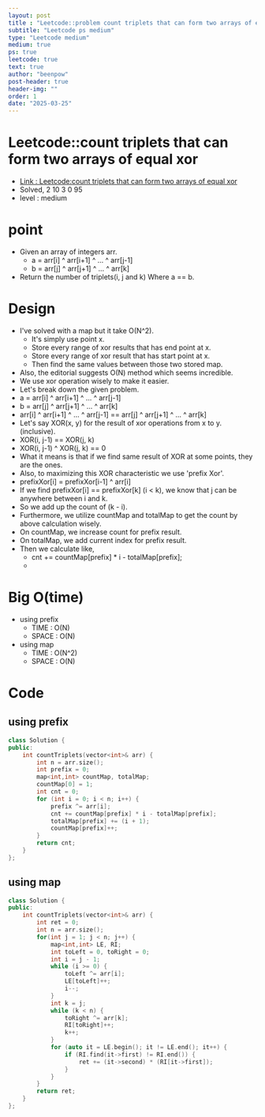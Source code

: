```yaml
---
layout: post
title : "Leetcode::problem count triplets that can form two arrays of equal xor"
subtitle: "Leetcode ps medium"
type: "Leetcode medium"
medium: true
ps: true
leetcode: true
text: true
author: "beenpow"
post-header: true
header-img: ""
order: 1
date: "2025-03-25"
---
```


# Leetcode::count triplets that can form two arrays of equal xor
- [Link : Leetcode:count triplets that can form two arrays of equal xor](https://leetcode.com/problems/count-triplets-that-can-form-two-arrays-of-equal-xor/description/?envType=company&envId=google&favoriteSlug=google-thirty-days)
- Solved, 2 10 3 0 95
- level : medium

# point
- Given an array of integers arr.
    - a = arr[i] ^ arr[i+1] ^ ... ^ arr[j-1]
    - b = arr[j] ^ arr[j+1] ^ ... ^ arr[k]
- Return the number of triplets(i, j and k) Where a == b.

# Design
- I've solved with a map but it take O(N^2).
  - It's simply use point x.
  - Store every range of xor results that has end point at x.
  - Store every range of xor result that has start point at x.
  - Then find the same values between those two stored map.
- Also, the editorial suggests O(N) method which seems incredible.
- We use xor operation wisely to make it easier.
- Let's break down the given problem.
- a = arr[i] ^ arr[i+1] ^ ... ^ arr[j-1]
- b = arr[j] ^ arr[j+1] ^ ... ^ arr[k]
- arr[i] ^ arr[i+1] ^ ... ^ arr[j-1] == arr[j] ^ arr[j+1] ^ ... ^ arr[k]
- Let's say XOR(x, y) for the result of xor operations from x to y. (inclusive).
- XOR(i, j-1) == XOR(j, k)
- XOR(i, j-1) ^ XOR(j, k) == 0
- What it means is that if we find same result of XOR at some points, they are the ones.
- Also, to maximizing this XOR characteristic we use 'prefix Xor'.
- prefixXor[i] = prefixXor[i-1] ^ arr[i]
- If we find prefixXor[i] == prefixXor[k] (i < k), we know that j can be anywhere between i and k.
- So we add up the count of (k - i).
- Furthermore, we utilize countMap and totalMap to get the count by above calculation wisely.
- On countMap, we increase count for prefix result.
- On totalMap, we add current index for prefix result.
- Then we calculate like,
  - cnt += countMap[prefix] * i - totalMap[prefix];
  - 


# Big O(time)
- using prefix
    - TIME : O(N)
    - SPACE : O(N)
- using map
    - TIME : O(N^2)
    - SPACE : O(N)

# Code

## using prefix
```cpp
class Solution {
public:
    int countTriplets(vector<int>& arr) {
        int n = arr.size();
        int prefix = 0;
        map<int,int> countMap, totalMap;
        countMap[0] = 1;
        int cnt = 0;
        for (int i = 0; i < n; i++) {
            prefix ^= arr[i];
            cnt += countMap[prefix] * i - totalMap[prefix];
            totalMap[prefix] += (i + 1);
            countMap[prefix]++;
        }
        return cnt;
    }
};
```
## using map

```cpp
class Solution {
public:
    int countTriplets(vector<int>& arr) {
        int ret = 0;
        int n = arr.size();
        for(int j = 1; j < n; j++) {
            map<int,int> LE, RI;
            int toLeft = 0, toRight = 0;
            int i = j - 1;
            while (i >= 0) {
                toLeft ^= arr[i];
                LE[toLeft]++;
                i--;
            }
            int k = j;
            while (k < n) {
                toRight ^= arr[k];
                RI[toRight]++;
                k++;
            }
            for (auto it = LE.begin(); it != LE.end(); it++) {
                if (RI.find(it->first) != RI.end()) {
                    ret += (it->second) * (RI[it->first]);
                }
            }
        }
        return ret;
    }
};
```